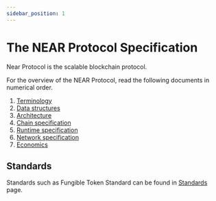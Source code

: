 ```yaml
---
sidebar_position: 1
---
```


# The NEAR Protocol Specification

Near Protocol is the scalable blockchain protocol.

For the overview of the NEAR Protocol, read the following documents in numerical order.
1. [Terminology](Terminology.md)
2. [Data structures](DataStructures/)
3. [Architecture](Architecture.md)
4. [Chain specification](ChainSpec/)
5. [Runtime specification](RuntimeSpec/)
6. [Network specification](NetworkSpec/NetworkSpec.md)  
7. [Economics](Economics/Economic.md)

## Standards

Standards such as Fungible Token Standard can be found in [Standards](Standards/README.md) page.
